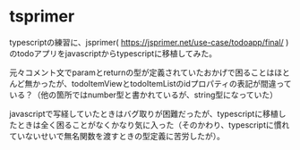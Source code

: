 # tsprimer

typescriptの練習に、jsprimer( https://jsprimer.net/use-case/todoapp/final/ )のtodoアプリをjavascriptからtypescriptに移植してみた。

元々コメント文でparamとreturnの型が定義されていたおかげで困ることはほとんど無かったが、todoItemViewとtodoItemListのidプロパティの表記が間違っている？（他の箇所ではnumber型と書かれているが、string型になっていた）

javascriptで写経していたときはバグ取りが困難だったが、typescriptに移植したときは全く困ることがなくかなり気に入った（そのかわり、typescriptに慣れていないせいで無名関数を渡すときの型定義に苦労したが）。
